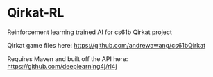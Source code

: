 # Qirkat-RL
Reinforcement learning trained AI for cs61b Qirkat project

Qirkat game files here: https://github.com/andrewawang/cs61bQirkat

Requires Maven and built off the API here: https://github.com/deeplearning4j/rl4j
